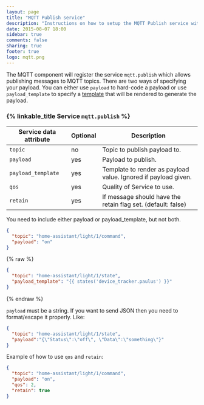 ```yaml
---
layout: page
title: "MQTT Publish service"
description: "Instructions on how to setup the MQTT Publish service within Home Assistant."
date: 2015-08-07 18:00
sidebar: true
comments: false
sharing: true
footer: true
logo: mqtt.png
---
```


The MQTT component will register the service `mqtt.publish` which allows publishing messages to MQTT topics. There are two ways of specifying your payload. You can either use `payload` to hard-code a payload or use `payload_template` to specify a [template](/topics/templating/) that will be rendered to generate the payload.

### {% linkable_title Service `mqtt.publish` %}

| Service data attribute | Optional | Description |
| ---------------------- | -------- | ----------- |
| `topic` | no | Topic to publish payload to.
| `payload` | yes | Payload to publish.
| `payload_template` | yes | Template to render as payload value. Ignored if payload given.
| `qos` | yes | Quality of Service to use.
| `retain` | yes | If message should have the retain flag set. (default: false)

<p class='note'>
You need to include either payload or payload_template, but not both.
</p>

```json
{
  "topic": "home-assistant/light/1/command",
  "payload": "on"
}
```

{% raw %}
```json
{
  "topic": "home-assistant/light/1/state",
  "payload_template": "{{ states('device_tracker.paulus') }}"
}
```
{% endraw %}

`payload` must be a string. If you want to send JSON then you need to format/escape it properly. Like:

```json
{
  "topic": "home-assistant/light/1/state",
  "payload":"{\"Status\":\"off\", \"Data\":\"something\"}"
}
``` 

Example of how to use `qos` and `retain`:

```json
{
  "topic": "home-assistant/light/1/command",
  "payload": "on",
  "qos": 2,
  "retain": true
}
```

